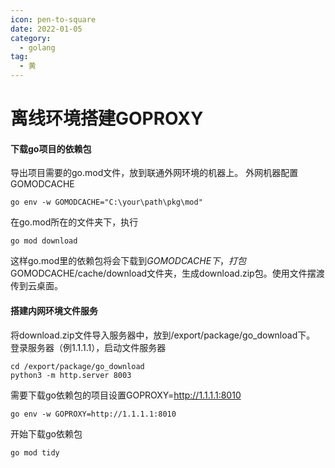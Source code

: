 ```yaml
---
icon: pen-to-square
date: 2022-01-05
category:
  - golang
tag:
  - 黄
---
```


# 离线环境搭建GOPROXY

#### 下载go项目的依赖包
导出项目需要的go.mod文件，放到联通外网环境的机器上。
外网机器配置GOMODCACHE

```SHELL
go env -w GOMODCACHE="C:\your\path\pkg\mod"
```

在go.mod所在的文件夹下，执行

```shell
go mod download
```



这样go.mod里的依赖包将会下载到$GOMODCACHE下，打包$GOMODCACHE/cache/download文件夹，生成download.zip包。使用文件摆渡传到云桌面。

#### 搭建内网环境文件服务
将download.zip文件导入服务器中，放到/export/package/go_download下。
登录服务器（例1.1.1.1），启动文件服务器

```shell
cd /export/package/go_download
python3 -m http.server 8003
```



需要下载go依赖包的项目设置GOPROXY=http://1.1.1.1:8010

```shell
go env -w GOPROXY=http://1.1.1.1:8010
```

开始下载go依赖包

```shell
go mod tidy
```




